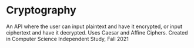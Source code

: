 # Cryptography
An API where the user can input plaintext and have it encrypted, or input ciphertext and have it decrypted. Uses Caesar and Affine Ciphers. Created in Computer Science Independent Study, Fall 2021
